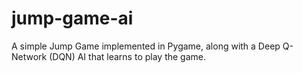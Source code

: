 # jump-game-ai
A simple Jump Game implemented in Pygame, along with a Deep Q-Network (DQN) AI that learns to play the game.
